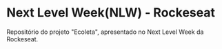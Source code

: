 # Next Level Week(NLW) - Rockeseat
Repositório do projeto "Ecoleta", apresentado no Next Level Week da Rockeseat.